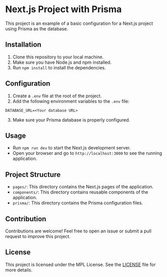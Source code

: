 # Next.js Project with Prisma

This project is an example of a basic configuration for a Next.js project using Prisma as the database.

## Installation

1. Clone this repository to your local machine.
2. Make sure you have Node.js and npm installed.
3. Run `npm install` to install the dependencies.

## Configuration

1. Create a `.env` file at the root of the project.
2. Add the following environment variables to the `.env` file:

```
DATABASE_URL=<Your database URL>
```

3. Make sure your Prisma database is properly configured.

## Usage

- Run `npm run dev` to start the Next.js development server.
- Open your browser and go to `http://localhost:3000` to see the running application.

## Project Structure

- `pages/`: This directory contains the Next.js pages of the application.
- `components/`: This directory contains reusable components of the application.
- `prisma/`: This directory contains the Prisma configuration files.

## Contribution

Contributions are welcome! Feel free to open an issue or submit a pull request to improve this project.

## License

This project is licensed under the MPL License. See the [LICENSE](LICENSE) file for more details.